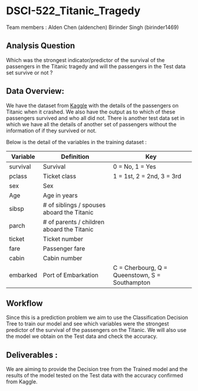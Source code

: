 # DSCI-522_Titanic_Tragedy

Team members :
Alden Chen (aldenchen)
Birinder Singh (birinder1469)  

## Analysis Question
Which was the strongest indicator/predictor of the survival of the passengers in the Titanic tragedy and will the passengers in the Test data set survive or not ?

## Data Overview:
We have the dataset from [Kaggle](https://www.kaggle.com/c/titanic) with the details of the passengers on Titanic when it crashed. We also have the output as to which of these passengers survived and who all did not.
There is another test data set in which we have all the details of another set of passengers without the information of if they survived or not.

Below is the detail of the variables in the training dataset :

| Variable	|Definition	| Key|
|----|----|----|
|survival|	Survival|	0 = No, 1 = Yes|
|pclass	|Ticket class	|1 = 1st, 2 = 2nd, 3 = 3rd|
|sex	|Sex	| |
|Age|	Age in years	| |
|sibsp	|# of siblings / spouses aboard the Titanic	| |
|parch	|# of parents / children aboard the Titanic	| |
|ticket	|Ticket number	| |
|fare	|Passenger fare	| |
|cabin	|Cabin number	| |
|embarked	|Port of Embarkation|	C = Cherbourg, Q = Queenstown, S = Southampton|


## Workflow
Since this is a prediction problem we aim to use the Classification Decision Tree to train our model and see which variables were the strongest predictor of the survival of the passengers on the Titanic. We will also use the model we obtain on the Test data and check the accuracy.

## Deliverables :
We are aiming to provide the Decision tree from the Trained model and the results of the model tested on the Test data with the accuracy confirmed from Kaggle.
